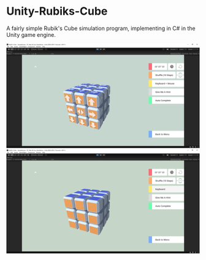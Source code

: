 # Unity-Rubiks-Cube
A fairly simple Rubik's Cube simulation program, implementing in C# in the Unity game engine.

<img src="pics/screen_0.PNG" width="600">

<img src="pics/screen_1.PNG" width="600">
